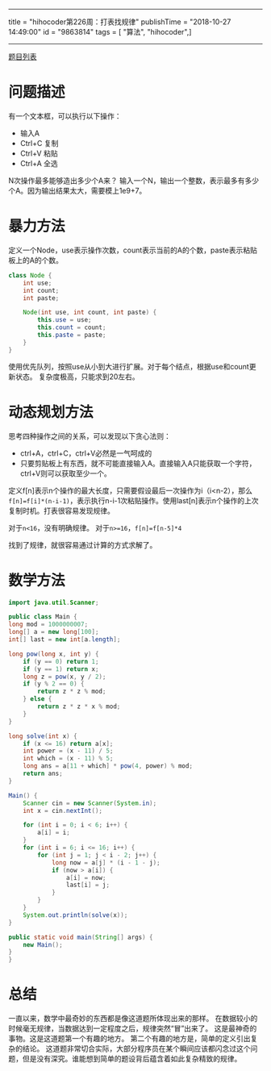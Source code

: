 ------------------
title = "hihocoder第226周：打表找规律"
publishTime = "2018-10-27 14:49:00"
id = "9863814"
tags = [ "算法", "hihocoder",]

--------------

[题目列表](http://hihocoder.com/contest/hiho226/problems)
# 问题描述
有一个文本框，可以执行以下操作：
* 输入A
* Ctrl+C 复制
* Ctrl+V 粘贴
* Ctrl+A 全选

N次操作最多能够造出多少个A来？
输入一个N，输出一个整数，表示最多有多少个A。因为输出结果太大，需要模上1e9+7。

# 暴力方法
定义一个Node，use表示操作次数，count表示当前的A的个数，paste表示粘贴板上的A的个数。
```java
class Node {
    int use;
    int count;
    int paste;

    Node(int use, int count, int paste) {
        this.use = use;
        this.count = count;
        this.paste = paste;
    }
}
```
使用优先队列，按照use从小到大进行扩展。对于每个结点，根据use和count更新状态。
复杂度极高，只能求到20左右。

# 动态规划方法
思考四种操作之间的关系，可以发现以下贪心法则：
* ctrl+A，ctrl+C，ctrl+V必然是一气呵成的
* 只要剪贴板上有东西，就不可能直接输入A。直接输入A只能获取一个字符，ctrl+V则可以获取至少一个。

定义f[n]表示n个操作的最大长度，只需要假设最后一次操作为i（i<n-2），那么`f[n]=f[i]*(n-i-1)`，表示执行n-i-1次粘贴操作。使用last[n]表示n个操作的上次复制时机。打表很容易发现规律。

对于`n<16`，没有明确规律。
对于`n>=16`，`f[n]=f[n-5]*4`

找到了规律，就很容易通过计算的方式求解了。

# 数学方法
```java
import java.util.Scanner;

public class Main {
long mod = 1000000007;
long[] a = new long[100];
int[] last = new int[a.length];

long pow(long x, int y) {
    if (y == 0) return 1;
    if (y == 1) return x;
    long z = pow(x, y / 2);
    if (y % 2 == 0) {
        return z * z % mod;
    } else {
        return z * z * x % mod;
    }
}

long solve(int x) {
    if (x <= 16) return a[x];
    int power = (x - 11) / 5;
    int which = (x - 11) % 5;
    long ans = a[11 + which] * pow(4, power) % mod;
    return ans;
}

Main() {
    Scanner cin = new Scanner(System.in);
    int x = cin.nextInt();

    for (int i = 0; i < 6; i++) {
        a[i] = i;
    }
    for (int i = 6; i <= 16; i++) {
        for (int j = 1; j < i - 2; j++) {
            long now = a[j] * (i - 1 - j);
            if (now > a[i]) {
                a[i] = now;
                last[i] = j;
            }
        }
    }
    System.out.println(solve(x));
}

public static void main(String[] args) {
    new Main();
}
}
```
# 总结
一直以来，数学中最奇妙的东西都是像这道题所体现出来的那样。
在数据较小的时候毫无规律，当数据达到一定程度之后，规律突然“冒”出来了。
这是最神奇的事物。这是这道题第一个有趣的地方。
第二个有趣的地方是，简单的定义引出复杂的结论。
这道题非常切合实际，大部分程序员在某个瞬间应该都闪念过这个问题，但是没有深究。谁能想到简单的题设背后蕴含着如此复杂精致的规律。
        